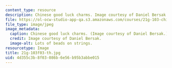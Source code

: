```yaml
---
content_type: resource
description: Chinese good luck charms. Image courtesy of Daniel Bersak.
file: https://ol-ocw-studio-app-qa.s3.amazonaws.com/courses/21g-103-chinese-iii-regular-fall-2003/4d355c3b8f03086b6e56b95b3abbe015_21g-103f03-th.jpg
file_type: image/jpeg
image_metadata:
  caption: Chinese good luck charms. (Image courtesy of Daniel Bersak.)
  credit: Image courtesy of Daniel Bersak.
  image-alt: Lots of beads on strings.
resourcetype: Image
title: 21g-103f03-th.jpg
uid: 4d355c3b-8f03-086b-6e56-b95b3abbe015
---
```

